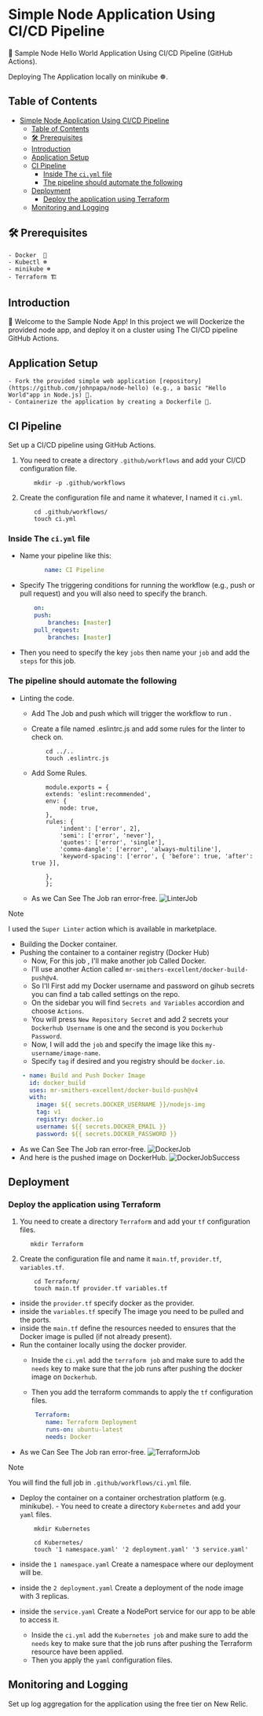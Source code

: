 # Simple Node Application Using CI/CD Pipeline

🚀 Sample Node Hello World Application Using CI/CD Pipeline (GitHub Actions).

Deploying The Application locally on minikube ☸.

## Table of Contents

- [Simple Node Application Using CI/CD Pipeline](#simple-node-application-using-cicd-pipeline)
  - [Table of Contents](#table-of-contents)
  - [🛠️ Prerequisites](#️-prerequisites)
  - [Introduction](#introduction)
  - [Application Setup](#application-setup)
  - [CI Pipeline](#ci-pipeline)
    - [Inside The `ci.yml` file](#inside-the-ciyml-file)
    - [The pipeline should automate the following](#the-pipeline-should-automate-the-following)
  - [Deployment](#deployment)
    - [Deploy the application using Terraform](#deploy-the-application-using-terraform)
  - [Monitoring and Logging](#monitoring-and-logging)

## 🛠️ Prerequisites

    - Docker  🐋
    - Kubectl ☸
    - minikube ☸
    - Terraform 🏗️

## Introduction

👋 Welcome to the Sample Node App! In this project we will Dockerize the provided node app, and deploy it on a cluster using The CI/CD pipeline GitHub Actions.

## Application Setup

    - Fork the provided simple web application [repository](https://github.com/johnpapa/node-hello) (e.g., a basic "Hello World"app in Node.js) 🍴.
    - Containerize the application by creating a Dockerfile 🐋.

## CI Pipeline

Set up a CI/CD pipeline using GitHub Actions.

1. You need to create a directory `.github/workflows` and add your CI/CD configuration file.

    ```linux
        mkdir -p .github/workflows
    ```

2. Create the configuration file and name it whatever, I named it `ci.yml`.

    ```linux
        cd .github/workflows/
        touch ci.yml
    ```

### Inside The `ci.yml` file

- Name your pipeline like this:

     ```yaml
            name: CI Pipeline
    ```

- Specify The triggering conditions for running the workflow (e.g., push or pull request) and you will also need to specify the branch.

    ```yaml
        on:
        push:
            branches: [master]
        pull_request:
            branches: [master]
    ```

- Then you need to specify the key `jobs` then name your `job` and add the `steps` for this job.

### The pipeline should automate the following

- Linting the code.
  - Add The Job and push which will trigger the workflow to run .
  - Create a file named .eslintrc.js and add some rules for the linter to check on.

    ```linux
        cd ../..
        touch .eslintrc.js
    ```

  - Add Some Rules.

    ```
        module.exports = {
        extends: 'eslint:recommended',
        env: {
            node: true,
        },
        rules: {
            'indent': ['error', 2],
            'semi': ['error', 'never'],
            'quotes': ['error', 'single'],
            'comma-dangle': ['error', 'always-multiline'],
            'keyword-spacing': ['error', { 'before': true, 'after': true }],
        
        },
        };
    ```

  - As we Can See The Job ran error-free.
    ![LinterJob](./Screenshots/LinterJob.png)

> [!NOTE]
> I used the `Super Linter` action which is available in marketplace.

- Building the Docker container.
- Pushing the container to a container registry (Docker Hub)
  - Now, For this job , I'll make another job Called Docker.
  - I'll use another Action called `mr-smithers-excellent/docker-build-push@v4`.
  - So I'll First add my Docker username and password on gihub secrets you can find a tab called settings on the repo.
  - On the sidebar you will find `Secrets and Variables` accordion and choose `Actions`.
  - You will press `New Repository Secret` and add 2 secrets your `Dockerhub Username` is one and the second is you `Dockerhub Password`.
  - Now, I will add the `job` and specify the image like this `my-username/image-name`.
  - Specify `tag` if desired and you registry should be `docker.io`.

```yaml
    - name: Build and Push Docker Image
      id: docker_build
      uses: mr-smithers-excellent/docker-build-push@v4
      with:
        image: ${{ secrets.DOCKER_USERNAME }}/nodejs-img
        tag: v1
        registry: docker.io
        username: ${{ secrets.DOCKER_EMAIL }}
        password: ${{ secrets.DOCKER_PASSWORD }}
```

- As we Can See The Job ran error-free.
      ![DockerJob](./Screenshots/DockerJob.png)
- And here is the pushed image on DockerHub.
      ![DockerJobSuccess](./Screenshots/DockerJobSuccess.png)

## Deployment

### Deploy the application using Terraform

1. You need to create a directory `Terraform` and add your `tf` configuration files.

     ```linux
        mkdir Terraform
    ```

2. Create the configuration file and name it `main.tf`, `provider.tf`, `variables.tf`.

    ```linux
        cd Terraform/
        touch main.tf provider.tf variables.tf
    ```

- inside the `provider.tf` specify docker as the provider.
- inside the `variables.tf` specify The image you need to be pulled and the ports.
- inside the `main.tf` define the resources needed to ensures that the Docker image is pulled (if not already present).
- Run the container locally using the docker provider.
  - Inside the `ci.yml` add the `terraform job` and make sure to add the `needs` key to make sure that the job runs after pushing the docker image on `Dockerhub`.
  - Then you add the terraform commands to apply the `tf` configuration files.  

    ```yaml
     Terraform:
        name: Terraform Deployment
        runs-on: ubuntu-latest
        needs: Docker
    ```
- As we Can See The Job ran error-free.
    ![TerraformJob](./Screenshots/TerraformJob.png)

> [!NOTE]
> You will find the full job in `.github/workflows/ci.yml` file.

- Deploy the container on a container orchestration platform (e.g. minikube).
      - You need to create a directory `Kubernetes` and add your `yaml` files.

    ```linux
        mkdir Kubernetes
    ```

    ```linux
        cd Kubernetes/
        touch '1 namespace.yaml' '2 deployment.yaml' '3 service.yaml'
    ```

- inside the `1 namespace.yaml` Create a namespace where our deployment will be.
- inside the `2 deployment.yaml` Create a deployment of the node image with 3 replicas.
- inside the `service.yaml` Create a NodePort service for our app to be able to access it.
  
  - Inside the `ci.yml` add the `Kubernetes job` and make sure to add the `needs` key to make sure that the job runs after pushing the Terraform resource have been applied.
  - Then you apply the `yaml` configuration files.  
  
## Monitoring and Logging

Set up log aggregation for the application using the free tier on New Relic.
